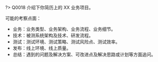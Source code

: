 
?> Q0018 介绍下你简历上的 XX 业务项目。

可能的考察点面：

- 业务：业务类型、业务架构、业务流程、业务细节。
- 技术：被测系统架构及技术、研发流程。
- 测试：测试环境、测试策略、测试风险点、测试效率。
- 发布：线上环境、线上质量。
- 总结：遇到的问题及解决方案、可改进点及解决思路或计划等方面追问。



